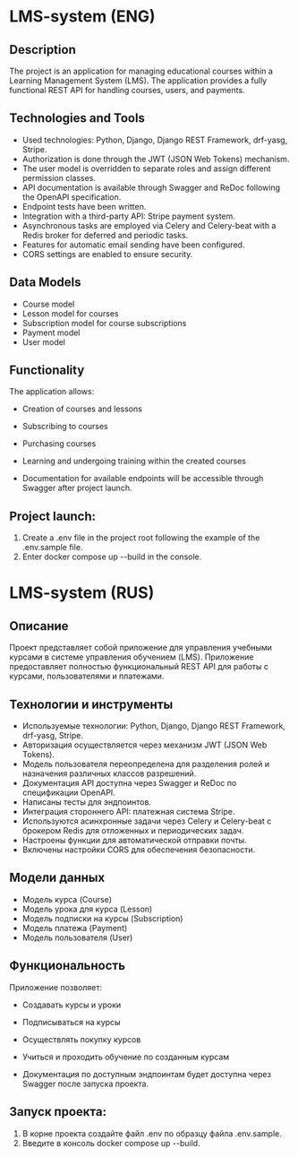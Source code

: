 # LMS-system (ENG)

## Description

The project is an application for managing educational courses within a Learning Management System (LMS). The application provides a fully functional REST API for handling courses, users, and payments.

## Technologies and Tools

- Used technologies: Python, Django, Django REST Framework, drf-yasg, Stripe.
- Authorization is done through the JWT (JSON Web Tokens) mechanism.
- The user model is overridden to separate roles and assign different permission classes.
- API documentation is available through Swagger and ReDoc following the OpenAPI specification.
- Endpoint tests have been written.
- Integration with a third-party API: Stripe payment system.
- Asynchronous tasks are employed via Celery and Celery-beat with a Redis broker for deferred and periodic tasks.
- Features for automatic email sending have been configured.
- CORS settings are enabled to ensure security.

## Data Models

- Course model
- Lesson model for courses
- Subscription model for course subscriptions
- Payment model
- User model

## Functionality

The application allows:

- Creation of courses and lessons
- Subscribing to courses
- Purchasing courses
- Learning and undergoing training within the created courses

- Documentation for available endpoints will be accessible through Swagger after project launch.

## Project launch:

1) Create a .env file in the project root following the example of the .env.sample file.
2) Enter docker compose up --build in the console.



# LMS-system (RUS)

## Описание

Проект представляет собой приложение для управления учебными курсами в системе управления обучением (LMS). Приложение
предоставляет полностью функциональный REST API для работы с курсами, пользователями и платежами.

## Технологии и инструменты

- Используемые технологии: Python, Django, Django REST Framework, drf-yasg, Stripe.
- Авторизация осуществляется через механизм JWT (JSON Web Tokens).
- Модель пользователя переопределена для разделения ролей и назначения различных классов разрешений.
- Документация API доступна через Swagger и ReDoc по спецификации OpenAPI.
- Написаны тесты для эндпоинтов.
- Интеграция стороннего API: платежная система Stripe.
- Используются асинхронные задачи через Celery и Celery-beat с брокером Redis для отложенных и периодических задач.
- Настроены функции для автоматической отправки почты.
- Включены настройки CORS для обеспечения безопасности.

## Модели данных

- Модель курса (Course)
- Модель урока для курса (Lesson)
- Модель подписки на курсы (Subscription)
- Модель платежа (Payment)
- Модель пользователя (User)

## Функциональность

Приложение позволяет:

- Создавать курсы и уроки
- Подписываться на курсы
- Осуществлять покупку курсов
- Учиться и проходить обучение по созданным курсам

- Документация по доступным эндпоинтам будет доступна через Swagger после запуска проекта.

## Запуск проекта:
1) В корне проекта создайте файл .env по образцу файла .env.sample.
2) Введите в консоль docker compose up --build.
